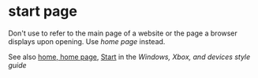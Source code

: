 # start page

Don't use to refer to the main page of a website or the page a browser displays upon opening. Use *home page* instead.

See also [home, home page](/style-guide/a-z-word-list-term-collections/h/home-home-page), [Start](https://worldready.cloudapp.net/Styleguide/Read?id=2547&topicid=16747) in the *Windows, Xbox, and devices style guide*
